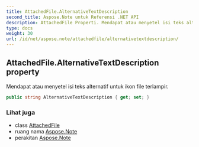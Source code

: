```yaml
---
title: AttachedFile.AlternativeTextDescription
second_title: Aspose.Note untuk Referensi .NET API
description: AttachedFile Properti. Mendapat atau menyetel isi teks alternatif untuk ikon file terlampir.
type: docs
weight: 30
url: /id/net/aspose.note/attachedfile/alternativetextdescription/
---
```

## AttachedFile.AlternativeTextDescription property

Mendapat atau menyetel isi teks alternatif untuk ikon file terlampir.

```csharp
public string AlternativeTextDescription { get; set; }
```

### Lihat juga

* class [AttachedFile](../)
* ruang nama [Aspose.Note](../../attachedfile/)
* perakitan [Aspose.Note](../../../)



